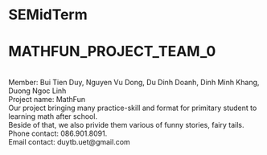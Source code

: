 # SEMidTerm
<h1>MATHFUN_PROJECT_TEAM_0 </h1><br />
Member: Bui Tien Duy, Nguyen Vu Dong, Du Dinh Doanh, Dinh Minh Khang, Duong Ngoc Linh <br />
Project name: MathFun <br />
Our project bringing many practice-skill and format for primitary student to learning math after school. <br /> 
Beside of that, we also privide them various of funny stories, fairy tails. <br />
Phone contact: 086.901.8091. <br />
Email contact: duytb.uet@gmail.com <br />
